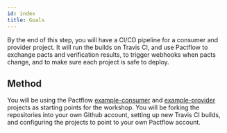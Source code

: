 ```yaml
---
id: index
title: Goals
---
```


By the end of this step, you will have a CI/CD pipeline for a consumer and provider project. It will run the builds on Travis CI, and use Pactflow to exchange pacts and verification results, to trigger webhooks when pacts change, and to make sure each project is safe to deploy.

## Method

You will be using the Pactflow [example-consumer][example-consumer] and [example-provider][example-provider] projects as starting points for the workshop. You will be forking the repositories into your own Github account, setting up new Travis CI builds, and configuring the projects to point to your own Pactflow account.

[example-consumer]: https://github.com/pactflow/example-consumer
[example-provider]: https://github.com/pactflow/example-provider

<!-- This file has been synced from the pactflow/docs.pactflow.io repository. Please do not edit it directly. The URL of the source file can be found in the custom_edit_url value above -->

